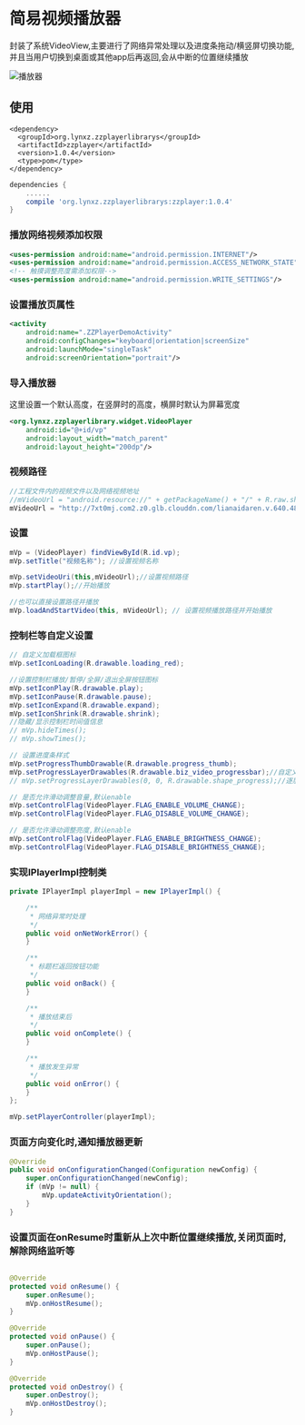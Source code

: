 # 简易视频播放器
封装了系统VideoView,主要进行了网络异常处理以及进度条拖动/横竖屏切换功能,
并且当用户切换到桌面或其他app后再返回,会从中断的位置继续播放


![播放器](https://github.com/lucid-lynxz/markdownPhotos/blob/master/zz_video_player/zz_video_player_01.gif?raw=true)

## 使用
```maven
<dependency>
  <groupId>org.lynxz.zzplayerlibrarys</groupId>
  <artifactId>zzplayer</artifactId>
  <version>1.0.4</version>
  <type>pom</type>
</dependency>
```

```gradle
dependencies {
    ......
    compile 'org.lynxz.zzplayerlibrarys:zzplayer:1.0.4'
}
```

### 播放网络视频添加权限
```xml
<uses-permission android:name="android.permission.INTERNET"/>
<uses-permission android:name="android.permission.ACCESS_NETWORK_STATE"/>
<!-- 触摸调整亮度需添加权限-->
<uses-permission android:name="android.permission.WRITE_SETTINGS"/>
```

### 设置播放页属性
```xml
<activity
    android:name=".ZZPlayerDemoActivity"
    android:configChanges="keyboard|orientation|screenSize"
    android:launchMode="singleTask"
    android:screenOrientation="portrait"/>
```

### 导入播放器
这里设置一个默认高度，在竖屏时的高度，横屏时默认为屏幕宽度
```xml
<org.lynxz.zzplayerlibrary.widget.VideoPlayer
    android:id="@+id/vp"
    android:layout_width="match_parent"
    android:layout_height="200dp"/>
```

### 视频路径
```java
//工程文件内的视频文件以及网络视频地址
//mVideoUrl = "android.resource://" + getPackageName() + "/" + R.raw.shuai_dan_ge;
mVideoUrl = "http://7xt0mj.com2.z0.glb.clouddn.com/lianaidaren.v.640.480.mp4";
```

### 设置
```java
mVp = (VideoPlayer) findViewById(R.id.vp);
mVp.setTitle("视频名称"); //设置视频名称

mVp.setVideoUri(this,mVideoUrl);//设置视频路径
mVp.startPlay();//开始播放

//也可以直接设置路径并播放
mVp.loadAndStartVideo(this, mVideoUrl); // 设置视频播放路径并开始播放
```

### 控制栏等自定义设置
```java
// 自定义加载框图标
mVp.setIconLoading(R.drawable.loading_red);

//设置控制栏播放/暂停/全屏/退出全屏按钮图标
mVp.setIconPlay(R.drawable.play);
mVp.setIconPause(R.drawable.pause);
mVp.setIconExpand(R.drawable.expand);
mVp.setIconShrink(R.drawable.shrink);
//隐藏/显示控制栏时间值信息
// mVp.hideTimes();
// mVp.showTimes();

// 设置进度条样式
mVp.setProgressThumbDrawable(R.drawable.progress_thumb);
mVp.setProgressLayerDrawables(R.drawable.biz_video_progressbar);//自定义的layer-list
// mVp.setProgressLayerDrawables(0, 0, R.drawable.shape_progress);//逐层设置,0的话表示保持默认,具体请参考方法注释

// 是否允许滑动调整音量,默认enable
mVp.setControlFlag(VideoPlayer.FLAG_ENABLE_VOLUME_CHANGE);
mVp.setControlFlag(VideoPlayer.FLAG_DISABLE_VOLUME_CHANGE);

// 是否允许滑动调整亮度,默认enable
mVp.setControlFlag(VideoPlayer.FLAG_ENABLE_BRIGHTNESS_CHANGE);
mVp.setControlFlag(VideoPlayer.FLAG_DISABLE_BRIGHTNESS_CHANGE);
```

### 实现IPlayerImpl控制类
```java
private IPlayerImpl playerImpl = new IPlayerImpl() {

    /**
     * 网络异常时处理
     */
    public void onNetWorkError() {
    }

    /**
     * 标题栏返回按钮功能
     */
    public void onBack() {
    }

    /**
     * 播放结束后
     */
    public void onComplete() {
    }

    /**
     * 播放发生异常
     */
    public void onError() {
    }
};

mVp.setPlayerController(playerImpl);
```

### 页面方向变化时,通知播放器更新
```java
@Override
public void onConfigurationChanged(Configuration newConfig) {
    super.onConfigurationChanged(newConfig);
    if (mVp != null) {
        mVp.updateActivityOrientation();
    }
}
```

### 设置页面在onResume时重新从上次中断位置继续播放,关闭页面时,解除网络监听等
```java

@Override
protected void onResume() {
    super.onResume();
    mVp.onHostResume();
}

@Override
protected void onPause() {
    super.onPause();
    mVp.onHostPause();
}

@Override
protected void onDestroy() {
    super.onDestroy();
    mVp.onHostDestroy();
}
```